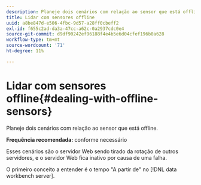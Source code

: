 ```yaml
---
description: Planeje dois cenários com relação ao sensor que está offline.
title: Lidar com sensores offline
uuid: a8be847d-e506-4fbc-9d57-a28ff0cbeff2
exl-id: f655c2ad-da3a-47cc-a62c-0a2937cdc0e4
source-git-commit: d9df90242ef96188f4e4b5e6d04cfef196b0a628
workflow-type: tm+mt
source-wordcount: '71'
ht-degree: 11%

---
```


# Lidar com sensores offline{#dealing-with-offline-sensors}

Planeje dois cenários com relação ao sensor que está offline.

**Frequência recomendada:** conforme necessário

Esses cenários são o servidor Web sendo tirado da rotação de outros servidores, e o servidor Web fica inativo por causa de uma falha.

O primeiro conceito a entender é o tempo &quot;A partir de&quot; no [!DNL data workbench server].
